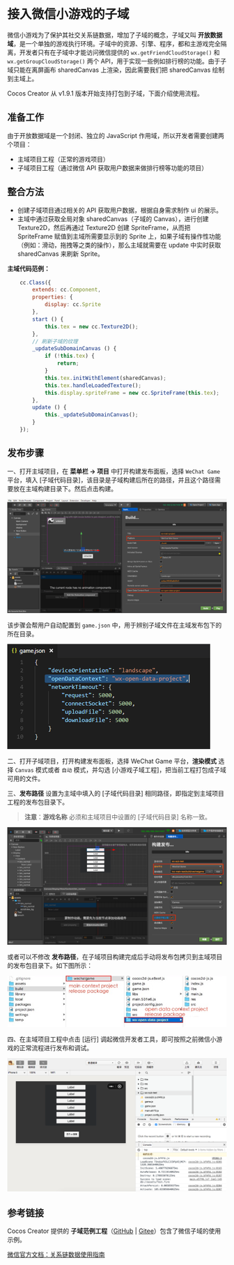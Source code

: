 # 接入微信小游戏的子域

微信小游戏为了保护其社交关系链数据，增加了子域的概念，子域又叫 **开放数据域**，是一个单独的游戏执行环境。子域中的资源、引擎、程序，都和主游戏完全隔离，开发者只有在子域中才能访问微信提供的 `wx.getFriendCloudStorage()` 和 `wx.getGroupCloudStorage()` 两个 API，用于实现一些例如排行榜的功能。由于子域只能在离屏画布 sharedCanvas 上渲染，因此需要我们把 sharedCanvas 绘制到主域上。

Cocos Creator 从 v1.9.1 版本开始支持打包到子域，下面介绍使用流程。

## 准备工作

由于开放数据域是一个封闭、独立的 JavaScript 作用域，所以开发者需要创建两个项目：

- 主域项目工程（正常的游戏项目）
- 子域项目工程（通过微信 API 获取用户数据来做排行榜等功能的项目）

## 整合方法

- 创建子域项目通过相关的 API 获取用户数据，根据自身需求制作 ui 的展示。
- 主域中通过获取全局对象 sharedCanvas（子域的 Canvas），进行创建 Texture2D，然后再通过 Texture2D 创建 SpriteFrame，从而把 SpriteFrame 赋值到主域所需要显示到的 Sprite 上，如果子域有操作性功能（例如：滑动，拖拽等之类的操作），那么主域就需要在 update 中实时获取 sharedCanvas 来刷新 Sprite。

**主域代码范例：**

```js
    cc.Class({
        extends: cc.Component,
        properties: {
            display: cc.Sprite
        },
        start () {
            this.tex = new cc.Texture2D();
        },
        // 刷新子域的纹理
        _updateSubDomainCanvas () {
            if (!this.tex) {
                return;
            }
            this.tex.initWithElement(sharedCanvas);
            this.tex.handleLoadedTexture();
            this.display.spriteFrame = new cc.SpriteFrame(this.tex);
        },
        update () {
            this._updateSubDomainCanvas();
        }
    });
```

## 发布步骤

一、打开主域项目，在 **菜单栏 -> 项目** 中打开构建发布面板，选择 `WeChat Game` 平台，填入 [子域代码目录]，该目录是子域构建后所在的路径，并且这个路径需要放在主域构建目录下。然后点击构建。

![](./publish-wechatgame/maintest-build.png)

该步骤会帮用户自动配置到 `game.json` 中，用于辨别子域文件在主域发布包下的所在目录。

![](./publish-wechatgame/game-json.png)

二、打开子域项目，打开构建发布面板，选择 WeChat Game 平台，**渲染模式** 选择 `Canvas` 模式或者 `自动` 模式，并勾选 [小游戏子域工程]，把当前工程打包成子域可用的文件。

三、**发布路径** 设置为主域中填入的 [子域代码目录] 相同路径，即指定到主域项目工程的发布包目录下。

> **注意**：**游戏名称** 必须和主域项目中设置的 [子域代码目录] 名称一致。

![](./publish-wechatgame/subtest-build.png)

或者可以不修改 **发布路径**，在子域项目构建完成后手动将发布包拷贝到主域项目的发布包目录下。如下图所示：

![](./publish-wechatgame/package.png)

四、在主域项目工程中点击 [运行] 调起微信开发者工具，即可按照之前微信小游戏的正常流程进行发布和调试。

![](./publish-wechatgame/preview.png)

## 参考链接

Cocos Creator 提供的 **子域范例工程**（[GitHub](https://github.com/cocos-creator/demo-wechat-subdomain/archive/1.x.zip) | [Gitee](https://gitee.com/mirrors_cocos-creator/demo-wechat-subdomain)）包含了微信子域的使用示例。

[微信官方文档：关系链数据使用指南](https://developers.weixin.qq.com/minigame/dev/tutorial/open-ability/open-data.html)
